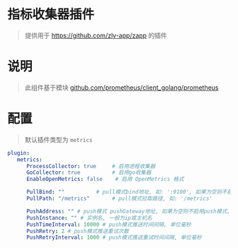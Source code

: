 
# 指标收集器插件

> 提供用于 https://github.com/zly-app/zapp 的插件

# 说明

> 此组件基于模块 [github.com/prometheus/client_golang/prometheus](https://github.com/prometheus/client_golang)

# 配置

> 默认插件类型为 `metrics`

```yaml
plugin:
   metrics:
      ProcessCollector: true     # 启用进程收集器
      GoCollector: true          # 启用go收集器
      EnableOpenMetrics: false    # 启用 OpenMetrics 格式

      PullBind: ""          # pull模式bind地址, 如: ':9100', 如果为空则不启用pull模式
      PullPath: "/metrics"       # pull模式拉取路径, 如: '/metrics'

      PushAddress: "" # push模式 pushGateway地址, 如果为空则不启用push模式, 如: 'http://127.0.0.1:9091'
      PushInstance: "" # 实例名, 一般为ip或主机名
      PushTimeInterval: 10000 # push模式推送时间间隔, 单位毫秒
      PushRetry: 2 # push模式推送重试次数
      PushRetryInterval: 1000 # push模式推送重试时间间隔, 单位毫秒
```

